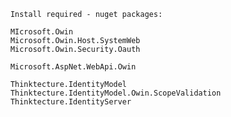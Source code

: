         Install required - nuget packages:

        MIcrosoft.Owin
        Microsoft.Owin.Host.SystemWeb
        Microsoft.Owin.Security.Oauth
        
        Microsoft.AspNet.WebApi.Owin

        Thinktecture.IdentityModel
        Thinktecture.IdentityModel.Owin.ScopeValidation
        Thinktecture.IdentityServer
